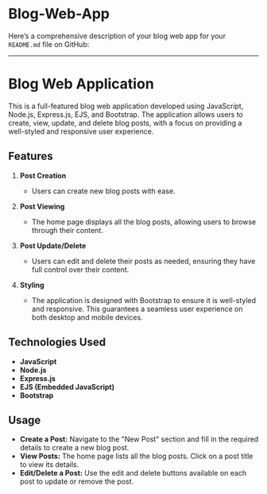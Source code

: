 # Blog-Web-App
Here’s a comprehensive description of your blog web app for your `README.md` file on GitHub:

---

# Blog Web Application

This is a full-featured blog web application developed using JavaScript, Node.js, Express.js, EJS, and Bootstrap. The application allows users to create, view, update, and delete blog posts, with a focus on providing a well-styled and responsive user experience.

## Features

1. **Post Creation**
   - Users can create new blog posts with ease.
   
2. **Post Viewing**
   - The home page displays all the blog posts, allowing users to browse through their content.
   
3. **Post Update/Delete**
   - Users can edit and delete their posts as needed, ensuring they have full control over their content.
   
4. **Styling**
   - The application is designed with Bootstrap to ensure it is well-styled and responsive. This guarantees a seamless user experience on both desktop and mobile devices.

## Technologies Used

- **JavaScript**
- **Node.js**
- **Express.js**
- **EJS (Embedded JavaScript)**
- **Bootstrap**

## Usage

- **Create a Post:** Navigate to the "New Post" section and fill in the required details to create a new blog post.
- **View Posts:** The home page lists all the blog posts. Click on a post title to view its details.
- **Edit/Delete a Post:** Use the edit and delete buttons available on each post to update or remove the post.

